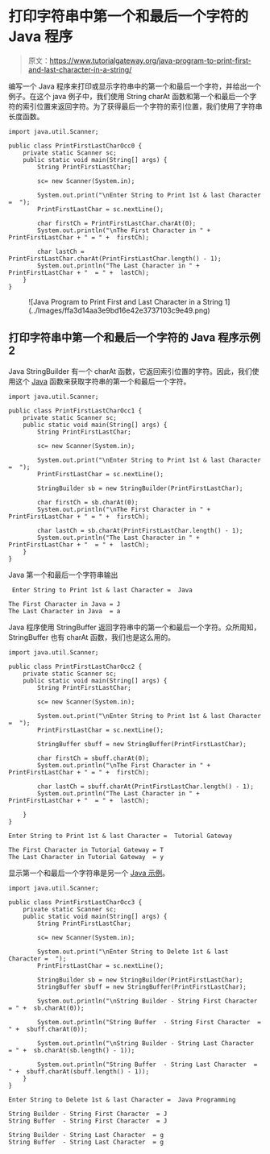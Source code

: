 # 打印字符串中第一个和最后一个字符的 Java 程序

> 原文：<https://www.tutorialgateway.org/java-program-to-print-first-and-last-character-in-a-string/>

编写一个 Java 程序来打印或显示字符串中的第一个和最后一个字符，并给出一个例子。在这个 java 例子中，我们使用 String charAt 函数和第一个和最后一个字符的索引位置来返回字符。为了获得最后一个字符的索引位置，我们使用了字符串长度函数。

```
import java.util.Scanner;

public class PrintFirstLastCharOcc0 {
	private static Scanner sc;
	public static void main(String[] args) {
		String PrintFirstLastChar;

		sc= new Scanner(System.in);

		System.out.print("\nEnter String to Print 1st & last Character =  ");
		PrintFirstLastChar = sc.nextLine();		

		char firstCh = PrintFirstLastChar.charAt(0);		
		System.out.println("\nThe First Character in " + PrintFirstLastChar + " = " +  firstCh);

		char lastCh = PrintFirstLastChar.charAt(PrintFirstLastChar.length() - 1);		
		System.out.println("The Last Character in " + PrintFirstLastChar + "  = " +  lastCh);
	}
}
```

<figure class="wp-block-image size-large">![Java Program to Print First and Last Character in a String 1](../Images/ffa3d14aa3e9bd16e42e3737103c9e49.png)</figure>

## 打印字符串中第一个和最后一个字符的 Java 程序示例 2

Java StringBuilder 有一个 charAt 函数，它返回索引位置的字符。因此，我们使用这个 [Java](https://www.tutorialgateway.org/java-tutorial/) 函数来获取字符串的第一个和最后一个字符。

```
import java.util.Scanner;

public class PrintFirstLastCharOcc1 {
	private static Scanner sc;
	public static void main(String[] args) {
		String PrintFirstLastChar;

		sc= new Scanner(System.in);

		System.out.print("\nEnter String to Print 1st & last Character =  ");
		PrintFirstLastChar = sc.nextLine();		

		StringBuilder sb = new StringBuilder(PrintFirstLastChar);

		char firstCh = sb.charAt(0);		
		System.out.println("\nThe First Character in " + PrintFirstLastChar + " = " +  firstCh);

		char lastCh = sb.charAt(PrintFirstLastChar.length() - 1);		
		System.out.println("The Last Character in " + PrintFirstLastChar + "  = " +  lastCh);
	}
}
```

Java 第一个和最后一个字符串输出

```
 Enter String to Print 1st & last Character =  Java

The First Character in Java = J
The Last Character in Java  = a
```

Java 程序使用 StringBuffer 返回字符串中的第一个和最后一个字符。众所周知，StringBuffer 也有 charAt 函数，我们也是这么用的。

```
import java.util.Scanner;

public class PrintFirstLastCharOcc2 {
	private static Scanner sc;
	public static void main(String[] args) {
		String PrintFirstLastChar;

		sc= new Scanner(System.in);

		System.out.print("\nEnter String to Print 1st & last Character =  ");
		PrintFirstLastChar = sc.nextLine();		

		StringBuffer sbuff = new StringBuffer(PrintFirstLastChar);

		char firstCh = sbuff.charAt(0);		
		System.out.println("\nThe First Character in " + PrintFirstLastChar + " = " +  firstCh);

		char lastCh = sbuff.charAt(PrintFirstLastChar.length() - 1);		
		System.out.println("The Last Character in " + PrintFirstLastChar + "  = " +  lastCh);

	}
}
```

```
Enter String to Print 1st & last Character =  Tutorial Gateway

The First Character in Tutorial Gateway = T
The Last Character in Tutorial Gateway  = y
```

显示第一个和最后一个字符串是另一个 [Java 示例](https://www.tutorialgateway.org/learn-java-programs/)。

```
import java.util.Scanner;

public class PrintFirstLastCharOcc3 {
	private static Scanner sc;
	public static void main(String[] args) {
		String PrintFirstLastChar;

		sc= new Scanner(System.in);

		System.out.print("\nEnter String to Delete 1st & last Character =  ");
		PrintFirstLastChar = sc.nextLine();		

		StringBuilder sb = new StringBuilder(PrintFirstLastChar);
		StringBuffer sbuff = new StringBuffer(PrintFirstLastChar);

		System.out.println("\nString Builder - String First Character  = " +  sb.charAt(0));		

		System.out.println("String Buffer  - String First Character  = " +  sbuff.charAt(0));

		System.out.println("\nString Builder - String Last Character  = " +  sb.charAt(sb.length() - 1));

		System.out.println("String Buffer  - String Last Character  = " +  sbuff.charAt(sbuff.length() - 1)); 
	}
}
```

```
Enter String to Delete 1st & last Character =  Java Programming

String Builder - String First Character  = J
String Buffer  - String First Character  = J

String Builder - String Last Character  = g
String Buffer  - String Last Character  = g
```